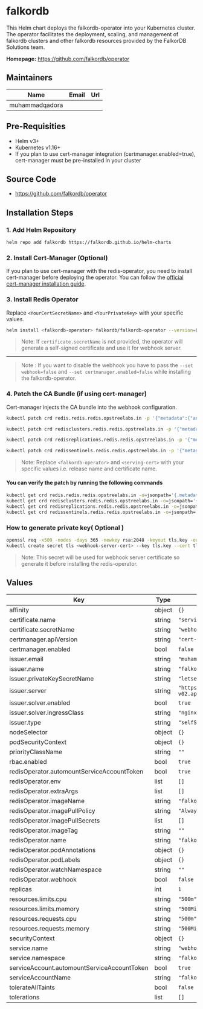 # falkordb

This Helm chart deploys the falkordb-operator into your Kubernetes cluster. The operator facilitates the deployment, scaling, and management of falkordb clusters and other falkordb resources provided by the FalkorDB Solutions team.

**Homepage:** <https://github.com/falkordb/operator>

## Maintainers

| Name | Email | Url |
| ---- | ------ | --- |
| muhammadqadora |  |  |

## Pre-Requisities

- Helm v3+
- Kubernetes v1.16+
- If you plan to use cert-manager integration (certmanager.enabled=true), cert-manager must be pre-installed in your cluster

## Source Code

* <https://github.com/falkordb/operator>

## Installation Steps

### 1. Add Helm Repository

```bash
helm repo add falkordb https://falkordb.github.io/helm-charts
```

### 2. Install Cert-Manager (Optional)

If you plan to use cert-manager with the redis-operator, you need to install cert-manager before deploying the operator.
You can follow the [official cert-manager installation guide](https://cert-manager.io/docs/installation/).

### 3. Install Redis Operator

Replace `<YourCertSecretName>` and `<YourPrivateKey>` with your specific values.

```bash
helm install <falkordb-operator> falkordb/falkordb-operator --version=0.15.5 --appVersion=0.15.1 --set certificate.secretName=<YourCertSecretName> --set certmanager.enabled=true --set redisOperator.webhook=true --namespace <falkordb-operator> --create-namespace
```

> Note: If `certificate.secretName` is not provided, the operator will generate a self-signed certificate and use it for webhook server.
---
> Note : If you want to disable the webhook you have to pass the `--set webhook=false` and `--set certmanager.enabled=false`  while installing the falkordb-operator.

### 4. Patch the CA Bundle (if using cert-manager)

Cert-manager injects the CA bundle into the webhook configuration.

```bash
kubectl patch crd redis.redis.redis.opstreelabs.in -p '{"metadata":{"annotations":{"cert-manager.io/inject-ca-from":"<falkordb-operator>/<serving-cert>"}}}'

kubectl patch crd redisclusters.redis.redis.opstreelabs.in -p '{"metadata":{"annotations":{"cert-manager.io/inject-ca-from":"<falkordb-operator>/<serving-cert>"}}}'

kubectl patch crd redisreplications.redis.redis.opstreelabs.in -p '{"metadata":{"annotations":{"cert-manager.io/inject-ca-from":"<falkordb-operator>/<serving-cert>"}}}'

kubectl patch crd redissentinels.redis.redis.opstreelabs.in -p '{"metadata":{"annotations":{"cert-manager.io/inject-ca-from":"<falkordb-operator>/<serving-cert>"}}}'
```

> Note: Replace `<falkordb-operator>` and `<serving-cert>` with your specific values i.e. release name and certificate name.

#### You can verify the patch by running the following commands

```bash
kubectl get crd redis.redis.redis.opstreelabs.in -o=jsonpath='{.metadata.annotations}'
kubectl get crd redisclusters.redis.redis.opstreelabs.in -o=jsonpath='{.metadata.annotations}'
kubectl get crd redisreplications.redis.redis.opstreelabs.in -o=jsonpath='{.metadata.annotations}'
kubectl get crd redissentinels.redis.redis.opstreelabs.in -o=jsonpath='{.metadata.annotations}'
```

### How to generate private key( Optional )

```bash
openssl req -x509 -nodes -days 365 -newkey rsa:2048 -keyout tls.key -out tls.crt
kubectl create secret tls <webhook-server-cert> --key tls.key --cert tls.crt -n <redis-operator>
```

> Note: This secret will be used for webhook server certificate so generate it before installing the redis-operator.

## Values

| Key | Type | Default | Description |
|-----|------|---------|-------------|
| affinity | object | `{}` |  |
| certificate.name | string | `"serving-cert"` |  |
| certificate.secretName | string | `"webhook-server-cert"` |  |
| certmanager.apiVersion | string | `"cert-manager.io/v1"` |  |
| certmanager.enabled | bool | `false` |  |
| issuer.email | string | `"muhammad.qadora@falkordb.com"` |  |
| issuer.name | string | `"falkordb-operator-issuer"` |  |
| issuer.privateKeySecretName | string | `"letsencrypt-prod"` |  |
| issuer.server | string | `"https://acme-v02.api.letsencrypt.org/directory"` |  |
| issuer.solver.enabled | bool | `true` |  |
| issuer.solver.ingressClass | string | `"nginx"` |  |
| issuer.type | string | `"selfSigned"` |  |
| nodeSelector | object | `{}` |  |
| podSecurityContext | object | `{}` |  |
| priorityClassName | string | `""` |  |
| rbac.enabled | bool | `true` |  |
| redisOperator.automountServiceAccountToken | bool | `true` |  |
| redisOperator.env | list | `[]` |  |
| redisOperator.extraArgs | list | `[]` |  |
| redisOperator.imageName | string | `"falkordb/operator"` |  |
| redisOperator.imagePullPolicy | string | `"Always"` |  |
| redisOperator.imagePullSecrets | list | `[]` |  |
| redisOperator.imageTag | string | `""` |  |
| redisOperator.name | string | `"falkordb-operator"` |  |
| redisOperator.podAnnotations | object | `{}` |  |
| redisOperator.podLabels | object | `{}` |  |
| redisOperator.watchNamespace | string | `""` |  |
| redisOperator.webhook | bool | `false` |  |
| replicas | int | `1` |  |
| resources.limits.cpu | string | `"500m"` |  |
| resources.limits.memory | string | `"500Mi"` |  |
| resources.requests.cpu | string | `"500m"` |  |
| resources.requests.memory | string | `"500Mi"` |  |
| securityContext | object | `{}` |  |
| service.name | string | `"webhook-service"` |  |
| service.namespace | string | `"falkordb-operator"` |  |
| serviceAccount.automountServiceAccountToken | bool | `true` |  |
| serviceAccountName | string | `"falkordb-operator"` |  |
| tolerateAllTaints | bool | `false` |  |
| tolerations | list | `[]` |  |